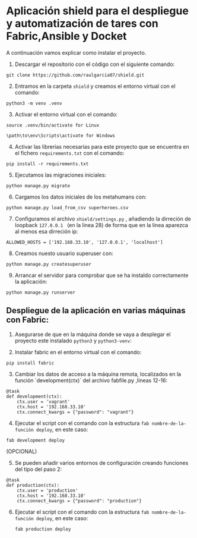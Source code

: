 # Aplicación shield para el despliegue y automatización de tares con Fabric,Ansible y Docket

A continuación vamos explicar como instalar el proyecto.

1. Descargar el repositorio con el código con el siguiente comando:

```
git clone https://github.com/raulgarcia07/shield.git
```

2. Entramos en la carpeta `shield` y creamos el entorno virtual con el comando:
```
python3 -m venv .venv 
```
3. Activar el entorno virtual con el comando:
```
source .venv/bin/activate for Linux

\path\to\env\Scripts\activate for Windows
```
4. Activar las librerias necesarias para este proyecto que se encuentra en el fichero `requirements.txt` con el comando:
```
pip install -r requirements.txt
```

5. Ejecutamos las migraciones iniciales:

```
python manage.py migrate
```

6. Cargamos los datos iniciales de los metahumans con:

```
python manage.py load_from_csv superheroes.csv
```

7. Configuramos el archivo `shield/settings.py` , añadiendo la dirreción de loopback `127.0.0.1 ` (en la linea 28) de forma que en la linea aparezca al menos esa dirreción ip:

```
ALLOWED_HOSTS = ['192.168.33.10', '127.0.0.1', 'localhost']
```
8. Creamos nuesto usuario superuser con:
```
python manage.py createsuperuser 
```

9. Arrancar el servidor para comprobar que se ha instaldo correctamente la aplicación:
```
python manage.py runserver
```

## Despliegue de la aplicación en varias máquinas con Fabric:

1. Asegurarse de que en la máquina donde se vaya a desplegar el proyecto este instalado `python3` y  `python3-venv`:


2. Instalar fabric en el entorno virtual con el comando:
```
pip install fabric
```

3. Cambiar los datos de acceso a la máquina remota, localizados en la función ´development(ctx)´ del archivo fabfile.py ,líneas 12-16:

```
@task
def development(ctx):
    ctx.user = 'vagrant'
    ctx.host = '192.168.33.10'
    ctx.connect_kwargs = {"password": "vagrant"}
 ``` 

 4. Ejecutar el script con el comando con la estructura `fab nombre-de-la-función deploy`, en este caso:

 ```
 fab development deploy
```
(OPCIONAL)

5. Se pueden añadir varios entornos de configuración creando funciones del tipo del paso 2:
```
@task
def production(ctx):
    ctx.user = 'production'
    ctx.host = '192.168.33.10'
    ctx.connect_kwargs = {"password": "production"}
 ``` 

 6. Ejecutar el script con el comando con la estructura `fab nombre-de-la-función deploy`, en este caso:
    ```
    fab production deploy
    ```